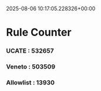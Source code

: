 2025-08-06 10:17:05.228326+00:00
# Rule Counter 
 ### UCATE : 532657

 ### Veneto : 503509

 ### Allowlist : 13930